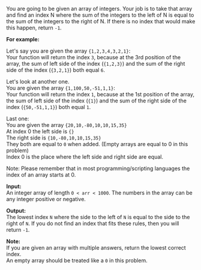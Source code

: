 You are going to be given an array of integers. Your job is to take that array and find an index N where the sum of the integers to the left of N is equal to the sum of the integers to the right of N. If there is no index that would make this happen, return `-1`.

__For example:__

Let's say you are given the array `{1,2,3,4,3,2,1}`:  
Your function will return the index `3`, because at the 3rd position of the array, the sum of left side of the index (`{1,2,3}`) and the sum of the right side of the index (`{3,2,1}`) both equal `6`.


Let's look at another one.  
You are given the array `{1,100,50,-51,1,1}`:  
Your function will return the index `1`, because at the 1st position of the array, the sum of left side of the index (`{1}`) and the sum of the right side of the index (`{50,-51,1,1}`) both equal `1`.

Last one:  
You are given the array `{20,10,-80,10,10,15,35}`  
At index 0 the left side is `{}`  
The right side is `{10,-80,10,10,15,35}`  
They both are equal to `0` when added. (Empty arrays are equal to 0 in this problem)  
Index 0 is the place where the left side and right side are equal.  

Note: Please remember that in most programming/scripting languages the index of an array starts at 0.

__Input:__  
An integer array of length `0 < arr < 1000`. The numbers in the array can be any integer positive or negative.

__Output:__  
The lowest index `N` where the side to the left of `N` is equal to the side to the right of `N`. If you do not find an index that fits these rules, then you will return `-1`.

__Note:__  
If you are given an array with multiple answers, return the lowest correct index.  
An empty array should be treated like a `0` in this problem.  